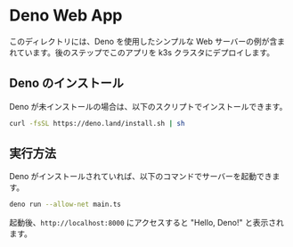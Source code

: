 # Deno Web App

このディレクトリには、Deno を使用したシンプルな Web サーバーの例が含まれています。後のステップでこのアプリを k3s クラスタにデプロイします。

## Deno のインストール

Deno が未インストールの場合は、以下のスクリプトでインストールできます。

```bash
curl -fsSL https://deno.land/install.sh | sh
```

## 実行方法

Deno がインストールされていれば、以下のコマンドでサーバーを起動できます。

```bash
deno run --allow-net main.ts
```

起動後、`http://localhost:8000` にアクセスすると "Hello, Deno!" と表示されます。
